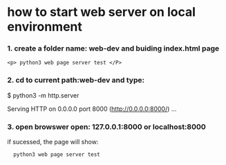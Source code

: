 # how to start web server on local environment



### 1. create a  folder name: web-dev and buiding index.html page
 ```
 <p> python3 web page server test </P>
 ```
 
 
### 2. cd to current path:web-dev and type:

  $  python3 -m http.server

Serving HTTP on 0.0.0.0 port 8000 (http://0.0.0.0:8000/) ...


 ### 3. open browswer open: 127.0.0.1:8000 or localhost:8000

  if sucessed, the page will show:
  
      python3 web page server test







